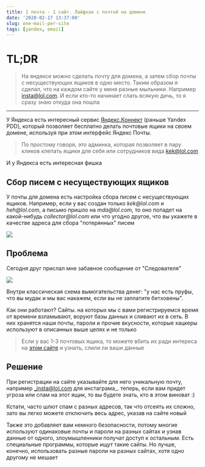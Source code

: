 ```yaml
---
title: 1 почта - 1 сайт. Лайфхак с почтой на домене
date: '2020-02-17 13:37:00'
slug: one-mail-per-site
tags: [yandex, email]
---
```


# TL;DR

> На яндексе можно сделать почту для домена, а затем сбор почты с несуществующих ящиков в одно место. Таким образом я сделал, что на каждом сайте у меня разные мыльники. Например insta@lol.com. И если кто-то начинает слать всякую дичь, то я сразу знаю откуда она пошла

* * *

У Яндекса есть интересный сервис [Яндекс.Коннект](https://connect.yandex.ru/) (раньше Yandex PDD), который позволяет бесплатно делать почтовые ящики на своем домене, используя при этом интерфейс Яндекс Почты.

> По простому говоря, это админка, которая позволяет в пару кликов клепать ящики для себя или сотрудников вида kek@lol.com

И у Яндекса есть интересная фишка

## Сбор писем с несуществующих ящиков

У почты для домена есть настройка сбора писем с несуществующих ящиков. Например, если у вас создан только _kek@lol.com_ и _heh@lol.com_, а письмо пришло на _mda@lol.com_, то оно попадет на какой-нибудь _collector@lol.com_ или что угодно другое, что вы укажете в качестве адреса для сбора "потерянных" писем

![](https://s3.amd-nick.me/2020/02/image.png)

## Проблема

Сегодня друг прислал мне забавное сообщение от "Следователя"

![](https://s3.amd-nick.me/2020/02/image-1.png)

Внутри классическая схема вымогательства денег: "у нас есть пруфы, что вы мудак и мы вас накажем, если вы не заплатите бетховены".

Как они работают? Сайты. на которых мы с вами регистрируемся время от времени взламывают, воруют базы данных и сливают их в сеть. В них хранятся наши почты, пароли и прочие вкусности, которые хацкеры используют в описанных выше целях и не только

> Если у вас 1-3 почтовых ящика, то можете вбить их ради интереса на [этом сайте](https://haveibeenpwned.com/) и узнать, слили ли ваши данные

## Решение

При регистрации на сайте указывайте для него уникальную почту, например _insta@lol.com для инстаграма_. теперь, если вам придет угроза или спам на этот ящик, то вы будете знать, кто в этом виноват :)

Кстати, часто шлют спам с разных адресов, так что отсеять их сложно, зато вы легко можете отключить весь адрес, указав на сайте новый

Также это добавляет вам немного безопасности, потому многие используют одинаковые почты и пароли на разных сайтах и узнав данные от одного, злоумышленники получат доступ к остальным. Есть специальные программы, которые ищут такие сайты. Но лучше, конечно, использовать разные пароли на разных сайтах, хотя одно другому не мешает
